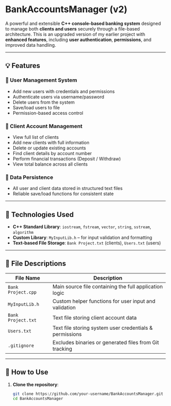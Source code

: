 # BankAccountsManager (v2)

A powerful and extensible **C++ console-based banking system** designed to manage both **clients and users** securely through a file-based architecture. This is an upgraded version of my earlier project with **enhanced features**, including **user authentication**, **permissions**, and improved data handling.

---

## 💡 Features

### 🔐 User Management System
- Add new users with credentials and permissions
- Authenticate users via username/password
- Delete users from the system
- Save/load users to file
- Permission-based access control

### 🧾 Client Account Management
- View full list of clients
- Add new clients with full information
- Delete or update existing accounts
- Find client details by account number
- Perform financial transactions (Deposit / Withdraw)
- View total balance across all clients

### 💾 Data Persistence
- All user and client data stored in structured text files
- Reliable save/load functions for consistent state

---

## 🧰 Technologies Used
- **C++ Standard Library**: `iostream`, `fstream`, `vector`, `string`, `sstream`, `algorithm`
- **Custom Library**: `MyInputLib.h` – for input validation and formatting
- **Text-based File Storage**: `Bank Project.txt` (clients), `Users.txt` (users)

---

## 📂 File Descriptions

| File Name             | Description                                             |
|----------------------|---------------------------------------------------------|
| `Bank Project.cpp`   | Main source file containing the full application logic |
| `MyInputLib.h`       | Custom helper functions for user input and validation  |
| `Bank Project.txt`   | Text file storing client account data                  |
| `Users.txt`          | Text file storing system user credentials & permissions|
| `.gitignore`         | Excludes binaries or generated files from Git tracking |

---

## 🚀 How to Use
1. **Clone the repository**:
   ```bash
   git clone https://github.com/your-username/BankAccountsManager.git
   cd BankAccountsManager
